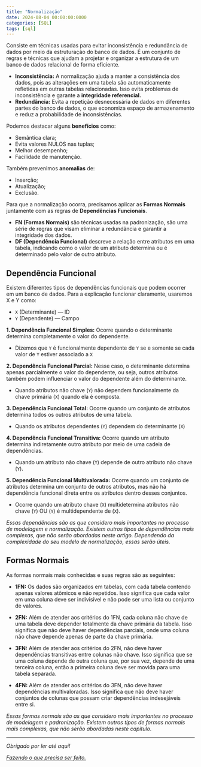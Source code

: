 ```yaml
---
title: "Normalização"
date: 2024-08-04 00:00:00:0000
categories: [SQL]
tags: [sql]
---
```


Consiste em técnicas usadas para evitar inconsistência e redundância de dados por meio da estruturação do banco de dados. É um conjunto de regras e técnicas que ajudam a projetar e organizar a estrutura de um banco de dados relacional de forma eficiente.
- **Inconsistência:** A normalização ajuda a manter a consistência dos dados, pois as alterações em uma tabela são automaticamente refletidas em outras tabelas relacionadas. Isso evita problemas de inconsistência e garante a **integridade referencial.**
- **Redundância:** Evita a repetição desnecessária de dados em diferentes partes do banco de dados, o que economiza espaço de armazenamento e reduz a probabilidade de inconsistências.

Podemos destacar alguns **benefícios** como:
- Semântica clara;
- Evita valores NULOS nas tuplas;
- Melhor desempenho;
- Facilidade de manutenção.

Também prevenimos **anomalias** de:
- Inserção;
- Atualização;
- Exclusão.

Para que a normalização ocorra, precisamos aplicar as **Formas Normais** juntamente com as regras de **Dependências Funcionais**.
- **FN (Formas Normais)** são técnicas usadas na padronização, são uma série de regras que visam eliminar a redundância e garantir a integridade dos dados.
- **DF (Dependência Funcional)** descreve a relação entre atributos em uma tabela, indicando como o valor de um atributo determina ou é determinado pelo valor de outro atributo.

## Dependência Funcional
Existem diferentes tipos de dependências funcionais que podem ocorrer em um banco de dados. Para a explicação funcionar claramente, usaremos X e Y como:
- `X` (Determinante) — ID
- `Y` (Dependente) — Campo

**1. Dependência Funcional Simples:** Ocorre quando o determinante determina completamente o valor do dependente.
- Dizemos que `Y` é funcionalmente dependente de `Y` se e somente se cada valor de `Y` estiver associado a `X`

**2. Dependência Funcional Parcial:** Nesse caso, o determinante determina apenas parcialmente o valor do dependente, ou seja, outros atributos também podem influenciar o valor do dependente além do determinante.
- Quando atributos não chave (`Y`) não dependem funcionalmente da chave primária (`X`) quando ela é composta.

**3. Dependência Funcional Total:** Ocorre quando um conjunto de atributos determina todos os outros atributos de uma tabela.
- Quando os atributos dependentes (`Y`) dependem do determinante (`X`)

**4. Dependência Funcional Transitiva:** Ocorre quando um atributo determina indiretamente outro atributo por meio de uma cadeia de dependências.
- Quando um atributo não chave (`Y`) depende de outro atributo não chave (`Y`).

**5. Dependência Funcional Multivalorada:** Ocorre quando um conjunto de atributos determina um conjunto de outros atributos, mas não há dependência funcional direta entre os atributos dentro desses conjuntos.
- Ocorre quando um atributo chave (`X`) multidetermina atributos não chave (`Y`) OU (`Y`) é multidependente de (`X`).

*Essas dependências são as que considero mais importantes no processo de modelagem e normalização. Existem outros tipos de dependências mais complexas, que não serão abordadas neste artigo. Dependendo da complexidade do seu modelo de normalização, essas serão úteis.*

## Formas Normais
As formas normais mais conhecidas e suas regras são as seguintes:

- **1FN:** Os dados são organizados em tabelas, com cada tabela contendo apenas valores atômicos e não repetidos. Isso significa que cada valor em uma coluna deve ser indivisível e não pode ser uma lista ou conjunto de valores.

- **2FN:** Além de atender aos critérios do 1FN, cada coluna não chave de uma tabela deve depender totalmente da chave primária da tabela. Isso significa que não deve haver dependências parciais, onde uma coluna não chave depende apenas de parte da chave primária.

- **3FN:** Além de atender aos critérios do 2FN, não deve haver dependências transitivas entre colunas não chave. Isso significa que se uma coluna depende de outra coluna que, por sua vez, depende de uma terceira coluna, então a primeira coluna deve ser movida para uma tabela separada.

- **4FN:** Além de atender aos critérios do 3FN, não deve haver dependências multivaloradas. Isso significa que não deve haver conjuntos de colunas que possam criar dependências indesejáveis entre si.

*Essas formas normais são as que considero mais importantes no processo de modelagem e padronização. Existem outros tipos de formas normais mais complexas, que não serão abordadas neste capítulo.*

---

*Obrigado por ler até aqui!*

[*Fazendo o que precisa ser feito.*](https://linktr.ee/lorenzo_uriel)
